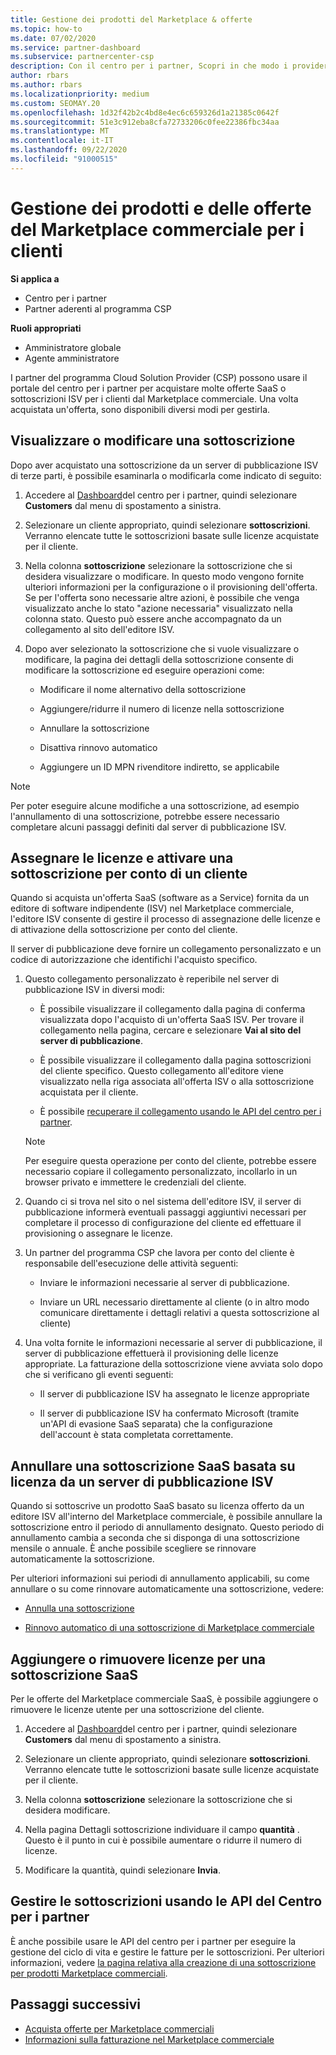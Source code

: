 ```yaml
---
title: Gestione dei prodotti del Marketplace & offerte
ms.topic: how-to
ms.date: 07/02/2020
ms.service: partner-dashboard
ms.subservice: partnercenter-csp
description: Con il centro per i partner, Scopri in che modo i provider di soluzioni cloud possono gestire le offerte ISV di terze parti acquistate per i clienti dal Marketplace commerciale.
author: rbars
ms.author: rbars
ms.localizationpriority: medium
ms.custom: SEOMAY.20
ms.openlocfilehash: 1d32f42b2c4bd8e4ec6c659326d1a21385c0642f
ms.sourcegitcommit: 51e3c912eba8cfa72733206c0fee22386fbc34aa
ms.translationtype: MT
ms.contentlocale: it-IT
ms.lasthandoff: 09/22/2020
ms.locfileid: "91000515"
---
```

# <a name="manage-commercial-marketplace-products-and-offers-for-your-customers"></a>Gestione dei prodotti e delle offerte del Marketplace commerciale per i clienti

**Si applica a**

- Centro per i partner
- Partner aderenti al programma CSP

**Ruoli appropriati**

- Amministratore globale
- Agente amministratore

I partner del programma Cloud Solution Provider (CSP) possono usare il portale del centro per i partner per acquistare molte offerte SaaS o sottoscrizioni ISV per i clienti dal Marketplace commerciale. Una volta acquistata un'offerta, sono disponibili diversi modi per gestirla.

## <a name="view-or-edit-a-subscription"></a>Visualizzare o modificare una sottoscrizione

Dopo aver acquistato una sottoscrizione da un server di pubblicazione ISV di terze parti, è possibile esaminarla o modificarla come indicato di seguito:

1. Accedere al [Dashboard](https://partner.microsoft.com/dashboard)del centro per i partner, quindi selezionare **Customers** dal menu di spostamento a sinistra.

2. Selezionare un cliente appropriato, quindi selezionare **sottoscrizioni**. Verranno elencate tutte le sottoscrizioni basate sulle licenze acquistate per il cliente.

3. Nella colonna **sottoscrizione** selezionare la sottoscrizione che si desidera visualizzare o modificare. In questo modo vengono fornite ulteriori informazioni per la configurazione o il provisioning dell'offerta. Se per l'offerta sono necessarie altre azioni, è possibile che venga visualizzato anche lo stato "azione necessaria" visualizzato nella colonna stato. Questo può essere anche accompagnato da un collegamento al sito dell'editore ISV.

4. Dopo aver selezionato la sottoscrizione che si vuole visualizzare o modificare, la pagina dei dettagli della sottoscrizione consente di modificare la sottoscrizione ed eseguire operazioni come:

    - Modificare il nome alternativo della sottoscrizione

    - Aggiungere/ridurre il numero di licenze nella sottoscrizione

    - Annullare la sottoscrizione

    - Disattiva rinnovo automatico

    - Aggiungere un ID MPN rivenditore indiretto, se applicabile

> [!NOTE]
> Per poter eseguire alcune modifiche a una sottoscrizione, ad esempio l'annullamento di una sottoscrizione, potrebbe essere necessario completare alcuni passaggi definiti dal server di pubblicazione ISV.

## <a name="assign-licenses-and-activate-a-subscription-on-behalf-of-a-customer"></a>Assegnare le licenze e attivare una sottoscrizione per conto di un cliente

Quando si acquista un'offerta SaaS (software as a Service) fornita da un editore di software indipendente (ISV) nel Marketplace commerciale, l'editore ISV consente di gestire il processo di assegnazione delle licenze e di attivazione della sottoscrizione per conto del cliente.

Il server di pubblicazione deve fornire un collegamento personalizzato e un codice di autorizzazione che identifichi l'acquisto specifico.

1. Questo collegamento personalizzato è reperibile nel server di pubblicazione ISV in diversi modi:

   - È possibile visualizzare il collegamento dalla pagina di conferma visualizzata dopo l'acquisto di un'offerta SaaS ISV. Per trovare il collegamento nella pagina, cercare e selezionare **Vai al sito del server di pubblicazione**.

   - È possibile visualizzare il collegamento dalla pagina sottoscrizioni del cliente specifico. Questo collegamento all'editore viene visualizzato nella riga associata all'offerta ISV o alla sottoscrizione acquistata per il cliente.

   - È possibile [recuperare il collegamento usando le API del centro per i partner](/partner-center/develop/get-activation-link-by-order-line-item).

   > [!NOTE]
   > Per eseguire questa operazione per conto del cliente, potrebbe essere necessario copiare il collegamento personalizzato, incollarlo in un browser privato e immettere le credenziali del cliente.

2. Quando ci si trova nel sito o nel sistema dell'editore ISV, il server di pubblicazione informerà eventuali passaggi aggiuntivi necessari per completare il processo di configurazione del cliente ed effettuare il provisioning o assegnare le licenze.

3. Un partner del programma CSP che lavora per conto del cliente è responsabile dell'esecuzione delle attività seguenti:

    - Inviare le informazioni necessarie al server di pubblicazione.

    - Inviare un URL necessario direttamente al cliente (o in altro modo comunicare direttamente i dettagli relativi a questa sottoscrizione al cliente)

4. Una volta fornite le informazioni necessarie al server di pubblicazione, il server di pubblicazione effettuerà il provisioning delle licenze appropriate. La fatturazione della sottoscrizione viene avviata solo dopo che si verificano gli eventi seguenti:

    - Il server di pubblicazione ISV ha assegnato le licenze appropriate

    - Il server di pubblicazione ISV ha confermato Microsoft (tramite un'API di evasione SaaS separata) che la configurazione dell'account è stata completata correttamente.

## <a name="cancel-a-license-based-saas-subscription-from-an-isv-publisher"></a>Annullare una sottoscrizione SaaS basata su licenza da un server di pubblicazione ISV

Quando si sottoscrive un prodotto SaaS basato su licenza offerto da un editore ISV all'interno del Marketplace commerciale, è possibile annullare la sottoscrizione entro il periodo di annullamento designato. Questo periodo di annullamento cambia a seconda che si disponga di una sottoscrizione mensile o annuale. È anche possibile scegliere se rinnovare automaticamente la sottoscrizione.

Per ulteriori informazioni sui periodi di annullamento applicabili, su come annullare o su come rinnovare automaticamente una sottoscrizione, vedere:

- [Annulla una sottoscrizione](create-a-new-subscription.md#cancel-a-subscription)

- [Rinnovo automatico di una sottoscrizione di Marketplace commerciale](create-a-new-subscription.md#choose-whether-to-automatically-renew-a-commercial-marketplace-subscription)

## <a name="add-or-remove-licenses-for-a-saas-subscription"></a>Aggiungere o rimuovere licenze per una sottoscrizione SaaS

Per le offerte del Marketplace commerciale SaaS, è possibile aggiungere o rimuovere le licenze utente per una sottoscrizione del cliente.

1. Accedere al [Dashboard](https://partner.microsoft.com/dashboard)del centro per i partner, quindi selezionare **Customers** dal menu di spostamento a sinistra.

2. Selezionare un cliente appropriato, quindi selezionare **sottoscrizioni**. Verranno elencate tutte le sottoscrizioni basate sulle licenze acquistate per il cliente.

3. Nella colonna **sottoscrizione** selezionare la sottoscrizione che si desidera modificare.

4. Nella pagina Dettagli sottoscrizione individuare il campo **quantità** . Questo è il punto in cui è possibile aumentare o ridurre il numero di licenze.

5. Modificare la quantità, quindi selezionare **Invia**.

## <a name="manage-subscriptions-using-partner-center-apis"></a>Gestire le sottoscrizioni usando le API del Centro per i partner

È anche possibile usare le API del centro per i partner per eseguire la gestione del ciclo di vita e gestire le fatture per le sottoscrizioni. Per ulteriori informazioni, vedere [la pagina relativa alla creazione di una sottoscrizione per prodotti Marketplace commerciali](/partner-center/develop/create-subscription-azure-marketplace-products).

## <a name="next-steps"></a>Passaggi successivi

- [Acquista offerte per Marketplace commerciali](csp-commercial-marketplace-purchase.md)
- [Informazioni sulla fatturazione nel Marketplace commerciale](csp-commercial-marketplace-billing.md)
